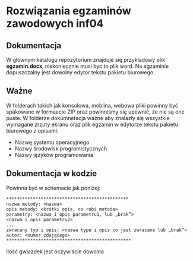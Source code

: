 # Rozwiązania egzaminów zawodowych inf04

## Dokumentacja

W głównym katalogu repozytorium znajduje się przykładowy plik **egzamin.docx**, niekoniecznie musi byc to plik word. Na egzaminie dopuszczalny jest dowolny edytor tekstu pakietu biurowego.

## Ważne

W folderach takich jak konsolowa, moblina, webowa pliki powinny być spakowane w formaacie ZIP oraz powinniśmy się upewnić, że nie są one puste.
W folderze dokumnetacja ważne aby znalazły się wszystkie wymagane zrzuty ekranu oraz plik egzamin w edytorze tekstu pakietu biurowego z opisami:

- Nazwę systemu operacyjnego
- Nazwy środowisk programistycznych
- Nazwy języków programowania

## Dokumentacja w kodzie

Powinna być w schemacie jak poniżej:

```
**********************************************
nazwa metody: <nazwa>
opis metody: <krótki opis, co robi metoda>
parametry: <nazwa i opis parametru1, lub „brak”>
<nazwa i opis parametru2>
...
zwracany typ i opis: <nazwa typu i opis co jest zwracane lub „brak”>
autor: <numer zdającego>
***********************************************
```

Ilość gwiazdek jest oczywiście dowolna
